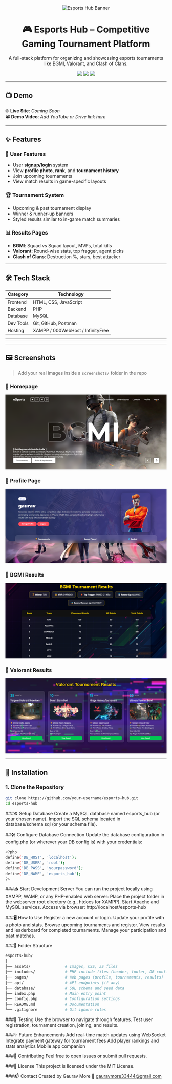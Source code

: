 ﻿<!-- Banner -->
<p align="center">
  <img src="https://your-image-link.com/banner.png" alt="Esports Hub Banner" width="700">
</p>

<h1 align="center">🎮 Esports Hub – Competitive Gaming Tournament Platform</h1>

<p align="center">
  A full-stack platform for organizing and showcasing esports tournaments like BGMI, Valorant, and Clash of Clans.
</p>

<p align="center">
  <a href="#"><img src="https://img.shields.io/badge/License-MIT-blue.svg"></a>
  <img src="https://img.shields.io/badge/Made%20with-PHP-informational">
  <img src="https://img.shields.io/badge/Status-Active-brightgreen">
</p>

---

## 📺 Demo

🌐 **Live Site**: _Coming Soon_  
📽️ **Demo Video**: _Add YouTube or Drive link here_

---

## ✨ Features

### 👤 User Features
- User **signup/login** system
- View **profile photo**, **rank**, and **tournament history**
- Join upcoming tournaments
- View match results in game-specific layouts

### 🏆 Tournament System
- Upcoming & past tournament display
- Winner & runner-up banners
- Styled results similar to in-game match summaries

### 📊 Results Pages
- **BGMI**: Squad vs Squad layout, MVPs, total kills
- **Valorant**: Round-wise stats, top fragger, agent picks
- **Clash of Clans**: Destruction %, stars, best attacker

---

## 🛠️ Tech Stack

| Category    | Technology        |
|-------------|-------------------|
| Frontend    | HTML, CSS, JavaScript |
| Backend     | PHP               |
| Database    | MySQL             |
| Dev Tools   | Git, GitHub, Postman |
| Hosting     | XAMPP / 000WebHost / InfinityFree |

---


---

## 🖼️ Screenshots

> Add your real images inside a `screenshots/` folder in the repo

### 🔹 Homepage
![Homepage](./screenshots/homepage.png)

### 🔹 Profile Page
![Profile](./screenshots/profile.png)

### 🔹 BGMI Results
![BGMI](./screenshots/bgmi_results.png)

### 🔹 Valorant Results
![Valorant](./screenshots/valorant_results.png)

---

## 🚀 Installation

### 1. Clone the Repository
```bash
git clone https://github.com/your-username/esports-hub.git
cd esports-hub
```
###⚙️ Setup Database
Create a MySQL database named esports_hub (or your chosen name).
Import the SQL schema located in database/schema.sql (or your schema file).

##🛠 Configure Database Connection
Update the database configuration in config.php (or wherever your DB config is) with your credentials:
```bash
<?php
define('DB_HOST', 'localhost');
define('DB_USER', 'root');
define('DB_PASS', 'yourpassword');
define('DB_NAME', 'esports_hub');
?>
```
###📥 Start Development Server
You can run the project locally using XAMPP, WAMP, or any PHP-enabled web server:
Place the project folder in the webserver root directory (e.g., htdocs for XAMPP).
Start Apache and MySQL services.
Access via browser: http://localhost/esports-hub

###🖥️ How to Use
Register a new account or login.
Update your profile with a photo and stats.
Browse upcoming tournaments and register.
View results and leaderboard for completed tournaments.
Manage your participation and past matches.

###📁 Folder Structure
```bash
esports-hub/
│
├── assets/               # Images, CSS, JS files  
├── includes/             # PHP include files (header, footer, DB config)  
├── pages/                # Web pages (profile, tournaments, results)  
├── api/                  # API endpoints (if any)  
├── database/             # SQL schema and seed data  
├── index.php             # Main entry point  
├── config.php            # Configuration settings  
├── README.md             # Documentation  
└── .gitignore            # Git ignore rules  

```
###🔧 Testing
Use the browser to navigate through features.
Test user registration, tournament creation, joining, and results.

###✨ Future Enhancements
Add real-time match updates using WebSocket
Integrate payment gateway for tournament fees
Add player rankings and stats analytics
Mobile app companion

###🤝 Contributing
Feel free to open issues or submit pull requests.

###📄 License
This project is licensed under the MIT License.

###📬 Contact
Created by Gaurav More
📧 gauravmore33444@gmail.com
